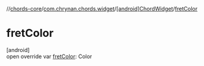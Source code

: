 //[chords-core](../../../index.md)/[com.chrynan.chords.widget](../index.md)/[[android]ChordWidget](index.md)/[fretColor](fret-color.md)

# fretColor

[android]\
open override var [fretColor](fret-color.md): Color

